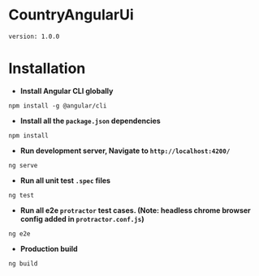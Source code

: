 # CountryAngularUi

`version: 1.0.0`

# Installation
  - **Install Angular CLI globally**
  ```
  npm install -g @angular/cli
  ```
  - **Install all the `package.json` dependencies**
  ```
  npm install
  ```
  - **Run development server, Navigate to `http://localhost:4200/`**
  ```
  ng serve
  ```
  - **Run all unit test `.spec` files**
  ```
  ng test 
  ```
  - **Run all e2e `protractor` test cases. (Note: headless chrome browser config added in `protractor.conf.js`)**
  ```
  ng e2e 
  ```
  - **Production build**
  ```
  ng build
  ```
